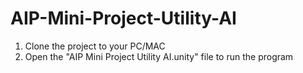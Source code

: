 # AIP-Mini-Project-Utility-AI

1. Clone the project to your PC/MAC
2. Open the "AIP Mini Project Utility AI.unity" file to run the program
